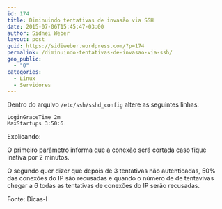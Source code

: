 ```yaml
---
id: 174
title: Diminuindo tentativas de invasão via SSH
date: 2015-07-06T15:45:47-03:00
author: Sidnei Weber
layout: post
guid: https://sidiweber.wordpress.com/?p=174
permalink: /diminuindo-tentativas-de-invasao-via-ssh/
geo_public:
  - "0"
categories:
  - Linux
  - Servidores
---
```

Dentro do arquivo `/etc/ssh/sshd_config` altere as seguintes linhas:

    
    LoginGraceTime 2m
    MaxStartups 3:50:6
    
    

Explicando:

O primeiro parâmetro informa que a conexão será cortada caso fique inativa por 2 minutos.

O segundo quer dizer que depois de 3 tentativas não autenticadas, 50% das conexões do IP são recusadas e quando o número de de tentavivas chegar a 6 todas as tentativas de conexões do IP serão recusadas.

Fonte: Dicas-l